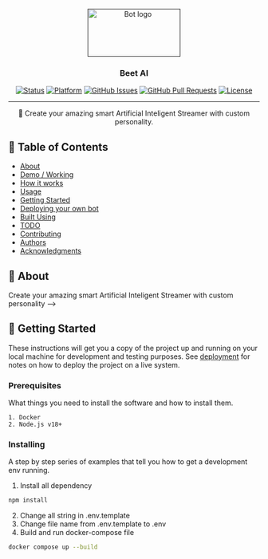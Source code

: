 <p align="center">
  <a href="" rel="noopener">
 <img width=186px height=96px src="https://imgur.com/Onu1XMd.png" alt="Bot logo"></a>
</p>

<h3 align="center">Beet AI</h3>

<div align="center">

[![Status](https://img.shields.io/badge/status-active-success.svg)]()
[![Platform](https://img.shields.io/badge/platform-reddit-orange.svg)](https://www.reddit.com/user/Wordbook_Bot)
[![GitHub Issues](https://img.shields.io/github/issues/kylelobo/The-Documentation-Compendium.svg)](https://github.com/kylelobo/The-Documentation-Compendium/issues)
[![GitHub Pull Requests](https://img.shields.io/github/issues-pr/kylelobo/The-Documentation-Compendium.svg)](https://github.com/kylelobo/The-Documentation-Compendium/pulls)
[![License](https://img.shields.io/badge/license-MIT-blue.svg)](/LICENSE)

</div>

---

<p align="center"> 🤖 Create your amazing smart Artificial Inteligent
Streamer with custom personality.
    <br>
</p>

## 📝 Table of Contents

- [About](#about)
- [Demo / Working](#demo)
- [How it works](#working)
- [Usage](#usage)
- [Getting Started](#getting_started)
- [Deploying your own bot](#deployment)
- [Built Using](#built_using)
- [TODO](../TODO.md)
- [Contributing](../CONTRIBUTING.md)
- [Authors](#authors)
- [Acknowledgments](#acknowledgement)

## 🧐 About <a name = "about"></a>

Create your amazing smart Artificial Inteligent Streamer with custom personality -->

<!-- ## 🎥 Demo / Working <a name = "demo"></a>

![Working](https://media.giphy.com/media/20NLMBm0BkUOwNljwv/giphy.gif)

## 💭 How it works <a name = "working"></a>

Pertama Beet AI akan mengambil semua komentar yang ada pada livestreaming. Kemudian pengguna akan pilih komentar mana yang akan dijawab. Komentar yang dipilih akan dibuatkan jawabannya oleh AI dan user akan merevisi jawaban yang telah digenerate. Setelah itu AI akan membacakan hasil akhir dari jawabannya. Audio yang dihasilkan akan digunakan oleh Vtube Studio. Sehingga pergerakan avatar akan mengikuti suara yang telah digenerated.

<!-- ## 🎈 Usage <a name = "usage"></a>

To use the bot, type:

```
!dict word
```

The first part, i.e. "!dict" **is not** case sensitive.

The bot will then give you the Oxford Dictionary (or Urban Dictionary; if the word does not exist in the Oxford Dictionary) definition of the word as a comment reply. -->

<!-- ### Example:

> !dict what is love

**Definition:**

Baby, dont hurt me~
Dont hurt me~ no more.

**Example:**

Dude1: Bruh, what is love?
Dude2: Baby, dont hurt me, dont hurt me- no more!
Dude1: dafuq?

**Source:** https://www.urbandictionary.com/define.php?term=what%20is%20love

---

<sup>Beep boop. I am a bot. If there are any issues, contact my [Master](https://www.reddit.com/message/compose/?to=PositivePlayer1&subject=/u/Wordbook_Bot)</sup>

<sup>Want to make a similar reddit bot? Check out: [GitHub](https://github.com/kylelobo/Reddit-Bot)</sup> -->

## 🏁 Getting Started <a name = "getting_started"></a>

These instructions will get you a copy of the project up and running on your local machine for development and testing purposes. See [deployment](#deployment) for notes on how to deploy the project on a live system.

### Prerequisites

What things you need to install the software and how to install them.

```
1. Docker
2. Node.js v18+
```

### Installing

A step by step series of examples that tell you how to get a development env running.

1. Install all dependency

```bash
npm install
```

2. Change all string in .env.template
3. Change file name from .env.template to .env
4. Build and run docker-compose file

```bash
docker compose up --build
```

<!-- End with an example of getting some data out of the system or using it for a little demo. -->

<!-- ## 🚀 Deploying your own bot <a name = "deployment"></a>

To see an example project on how to deploy your bot, please see my own configuration:

- **Heroku**: https://github.com/kylelobo/Reddit-Bot#deploying_the_bot -->

<!-- ## ⛏️ Built Using <a name = "built_using"></a>

- [PRAW](https://praw.readthedocs.io/en/latest/) - Python Reddit API Wrapper
- [Heroku](https://www.heroku.com/) - SaaS hosting platform -->

<!-- ## ✍️ Authors <a name = "authors"></a>

- [@bmsptra24](https://github.com/bmsptra24) - Full Stack Developer

See also the list of [contributors](https://github.com/bmsptra24/The-Documentation-Compendium/contributors) who participated in this project. -->

<!-- ## 🎉 Acknowledgements <a name = "acknowledgement"></a>

- Hat tip to anyone whose code was used
- Inspiration
- References -->
